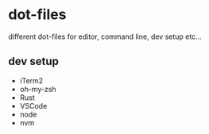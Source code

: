 # dot-files

different dot-files for editor, command line, dev setup etc...

## dev setup

* iTerm2
* oh-my-zsh
* Rust
* VSCode
* node
* nvm
